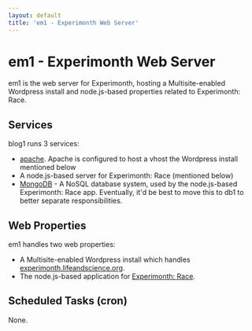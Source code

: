 ```yaml
---
layout: default
title: 'em1 - Experimonth Web Server'
---
```

# em1 - Experimonth Web Server

em1 is the web server for Experimonth, hosting a Multisite-enabled Wordpress install and node.js-based properties related to Experimonth: Race.

## Services ##

blog1 runs 3 services:

* [apache](http://projects.apache.org/projects/http_server.html). Apache is configured to host a vhost the Wordpress install mentioned below
* A node.js-based server for Experimonth: Race (mentioned below)
* [MongoDB](http://www.mongodb.org/) - A NoSQL database system, used by the node.js-based Experimonth: Race app. Eventually, it'd be best to move this to db1 to better separate responsibilities.

## Web Properties ##

em1 handles two web properties:

* A Multisite-enabled Wordpress install which handles [experimonth.lifeandscience.org](../sites/wordpress-experimonth.html).
* The node.js-based application for [Experimonth: Race](../sites/node-experimonth.html).

## Scheduled Tasks (cron) ##

None.